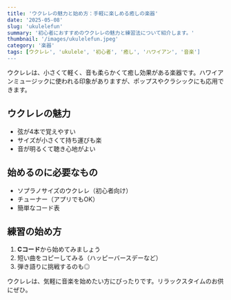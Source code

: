 ```yaml
---
title: 'ウクレレの魅力と始め方：手軽に楽しめる癒しの楽器'
date: '2025-05-08'
slug: 'ukulelefun'
summary: '初心者におすすめのウクレレの魅力と練習法について紹介します。'
thumbnail: '/images/ukulelefun.jpeg'
category: '楽器'
tags: [ウクレレ', 'ukulele', '初心者', '癒し', 'ハワイアン', '音楽']
---
```


ウクレレは、小さくて軽く、音も柔らかくて癒し効果がある楽器です。ハワイアンミュージックに使われる印象がありますが、ポップスやクラシックにも応用できます。

## ウクレレの魅力

- 弦が4本で覚えやすい
- サイズが小さくて持ち運びも楽
- 音が明るくて聴き心地がよい

## 始めるのに必要なもの

- ソプラノサイズのウクレレ（初心者向け）
- チューナー（アプリでもOK）
- 簡単なコード表

## 練習の始め方

1. **Cコード**から始めてみましょう
2. 短い曲をコピーしてみる（ハッピーバースデーなど）
3. 弾き語りに挑戦するのも◎

ウクレレは、気軽に音楽を始めたい方にぴったりです。リラックスタイムのお供にぜひ。
